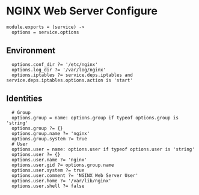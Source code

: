 
# NGINX Web Server Configure

    module.exports = (service) ->
      options = service.options

## Environment

      options.conf_dir ?= '/etc/nginx'
      options.log_dir ?= '/var/log/nginx'
      options.iptables ?= service.deps.iptables and service.deps.iptables.options.action is 'start'

## Identities

      # Group
      options.group = name: options.group if typeof options.group is 'string'
      options.group ?= {}
      options.group.name ?= 'nginx'
      options.group.system ?= true
      # User
      options.user = name: options.user if typeof options.user is 'string'
      options.user ?= {}
      options.user.name ?= 'nginx'
      options.user.gid ?= options.group.name
      options.user.system ?= true
      options.user.comment ?= 'NGINX Web Server User'
      options.user.home ?= '/var/lib/nginx'
      options.user.shell ?= false

